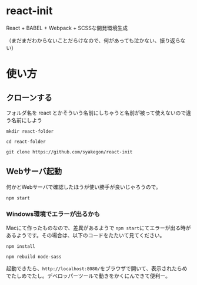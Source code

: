 # react-init

React + BABEL + Webpack + SCSSな開発環境生成

（まだまだわからないことだらけなので、何があっても泣かない、振り返らない）

# 使い方

## クローンする

フォルダ名を react とかそういう名前にしちゃうと名前が被って使えないので違う名前にしよう

```
mkdir react-folder

cd react-folder

git clone https://github.com/syakegon/react-init
```

## Webサーバ起動

何かとWebサーバで確認したほうが使い勝手が良いじゃろうので。

```
npm start
```

### Windows環境でエラーが出るかも

Macにて作ったものなので、差異があるようで `npm start`にてエラーが出る時があるようです。その場合は、以下のコードをたたいて見てください。

```
npm install

npm rebuild node-sass
```

起動できたら、`http://localhost:8080/`をブラウザで開いて、表示されたらめでたしめでたし。デベロッパーツールで動きをかくにんできて便利ー。
